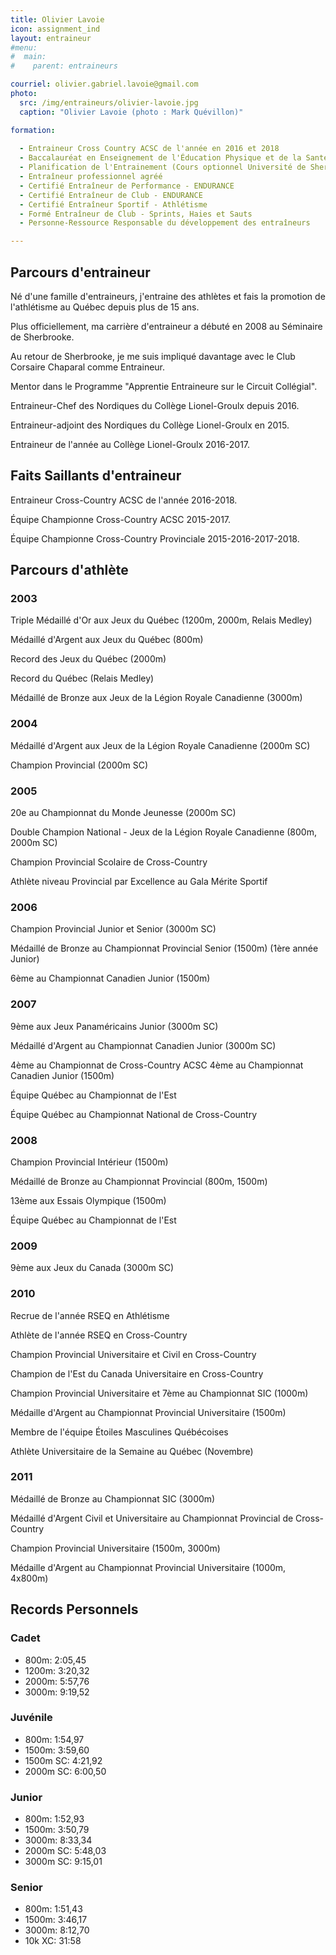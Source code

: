```yaml
---
title: Olivier Lavoie
icon: assignment_ind
layout: entraineur
#menu:
#  main:
#    parent: entraineurs

courriel: olivier.gabriel.lavoie@gmail.com
photo:
  src: /img/entraineurs/olivier-lavoie.jpg
  caption: "Olivier Lavoie (photo : Mark Quévillon)"

formation:
  
  - Entraineur Cross Country ACSC de l'année en 2016 et 2018
  - Baccalauréat en Enseignement de l'Éducation Physique et de la Santé
  - Planification de l'Entrainement (Cours optionnel Université de Sherbrooke)
  - Entraîneur professionnel agréé
  - Certifié Entraîneur de Performance - ENDURANCE
  - Certifié Entraîneur de Club - ENDURANCE
  - Certifié Entraîneur Sportif - Athlétisme
  - Formé Entraîneur de Club - Sprints, Haies et Sauts
  - Personne-Ressource Responsable du développement des entraîneurs

---
```


## Parcours d'entraineur

Né d'une famille d'entraineurs, j'entraine des athlètes et fais la promotion de l'athlétisme au Québec depuis plus de 15 ans.

Plus officiellement, ma carrière d'entraineur a débuté en 2008 au Séminaire de Sherbrooke.

Au retour de Sherbrooke, je me suis impliqué davantage avec le Club Corsaire Chaparal comme Entraineur.

Mentor dans le Programme "Apprentie Entraineure sur le Circuit Collégial".

Entraineur-Chef des Nordiques du Collège Lionel-Groulx depuis 2016.

Entraineur-adjoint des Nordiques du Collège Lionel-Groulx en 2015.

Entraineur de l'année au Collège Lionel-Groulx 2016-2017.

## Faits Saillants d'entraineur

Entraineur Cross-Country ACSC de l'année 2016-2018.

Équipe Championne Cross-Country ACSC 2015-2017.

Équipe Championne Cross-Country Provinciale 2015-2016-2017-2018.

## Parcours d'athlète

### 2003

Triple Médaillé d'Or aux Jeux du Québec (1200m, 2000m, Relais Medley)

Médaillé d'Argent aux Jeux du Québec (800m)

Record des Jeux du Québec (2000m)

Record du Québec (Relais Medley)

Médaillé de Bronze aux Jeux de la Légion Royale Canadienne (3000m)

### 2004

Médaillé d'Argent aux Jeux de la Légion Royale Canadienne (2000m SC)

Champion Provincial (2000m SC)

### 2005

20e au Championnat du Monde Jeunesse (2000m SC)

Double Champion National - Jeux de la Légion Royale Canadienne (800m, 2000m SC)

Champion Provincial Scolaire de Cross-Country

Athlète niveau Provincial par Excellence au Gala Mérite Sportif

### 2006

Champion Provincial Junior et Senior (3000m SC)

Médaillé de Bronze au Championnat Provincial Senior (1500m) (1ère année Junior)

6ème au Championnat Canadien Junior (1500m)

### 2007

9ème aux Jeux Panaméricains Junior (3000m SC)

Médaillé d'Argent au Championnat Canadien Junior (3000m SC)

4ème au Championnat de Cross-Country ACSC&#13;&#10;4ème au Championnat Canadien Junior (1500m)

Équipe Québec au Championnat de l'Est

Équipe Québec au Championnat National de Cross-Country

### 2008

Champion Provincial Intérieur (1500m)

Médaillé de Bronze au Championnat Provincial (800m, 1500m)

13ème aux Essais Olympique (1500m)

Équipe Québec au Championnat de l'Est

### 2009

9ème aux Jeux du Canada (3000m SC)

### 2010

Recrue de l'année RSEQ en Athlétisme

Athlète de l'année RSEQ en Cross-Country

Champion Provincial Universitaire et Civil en Cross-Country

Champion de l'Est du Canada Universitaire en Cross-Country

Champion Provincial Universitaire et 7ème au Championnat SIC (1000m)

Médaille d'Argent au Championnat Provincial Universitaire (1500m)

Membre de l'équipe Étoiles Masculines Québécoises

Athlète Universitaire de la Semaine au Québec (Novembre)

### 2011

Médaillé de Bronze au Championnat SIC (3000m)

Médaillé d'Argent Civil et Universitaire au Championnat Provincial de Cross-Country

Champion Provincial Universitaire (1500m, 3000m)

Médaille d'Argent au Championnat Provincial Universitaire (1000m, 4x800m)

## Records Personnels

### Cadet

- 800m: 2:05,45
- 1200m: 3:20,32
- 2000m: 5:57,76
- 3000m: 9:19,52

### Juvénile

- 800m: 1:54,97
- 1500m: 3:59,60
- 1500m SC: 4:21,92
- 2000m SC: 6:00,50

### Junior

- 800m: 1:52,93
- 1500m: 3:50,79
- 3000m: 8:33,34
- 2000m SC: 5:48,03
- 3000m SC: 9:15,01

### Senior

- 800m: 1:51,43
- 1500m: 3:46,17
- 3000m: 8:12,70
- 10k XC: 31:58
